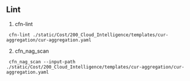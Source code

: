 

## Lint


1. cfn-lint
```
 cfn-lint ./static/Cost/200_Cloud_Intelligence/templates/cur-aggregation/cur-aggregation.yaml
```

2. cfn_nag_scan
```
 cfn_nag_scan --input-path ./static/Cost/200_Cloud_Intelligence/templates/cur-aggregation/cur-aggregation.yaml
```

